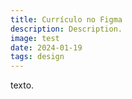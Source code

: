 ```yaml
---
title: Currículo no Figma
description: Description.
image: test
date: 2024-01-19
tags: design
---
```


texto.